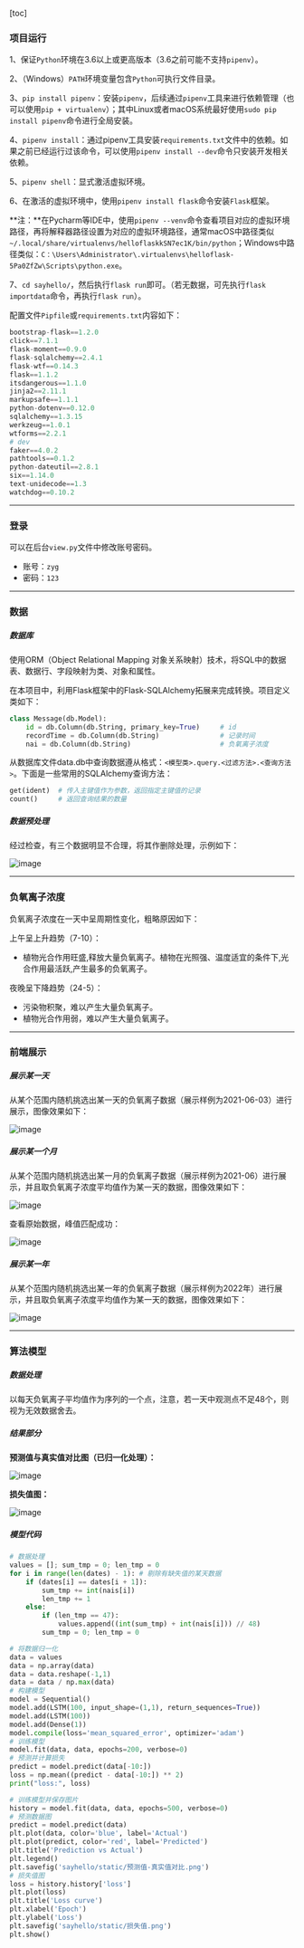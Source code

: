 [toc]

### 项目运行

1、保证`Python`环境在3.6以上或更高版本（3.6之前可能不支持`pipenv`）。

2、（Windows）`PATH`环境变量包含`Python`可执行文件目录。

3、`pip install pipenv`：安装`pipenv`，后续通过`pipenv`工具来进行依赖管理（也可以使用`pip + virtualenv`）；其中Linux或者macOS系统最好使用`sudo pip install pipenv`命令进行全局安装。

4、`pipenv install`：通过pipenv工具安装`requirements.txt`文件中的依赖。如果之前已经运行过该命令，可以使用`pipenv install --dev`命令只安装开发相关依赖。

5、`pipenv shell`：显式激活虚拟环境。

6、在激活的虚拟环境中，使用`pipenv install flask`命令安装`Flask`框架。

**注：**在Pycharm等IDE中，使用`pipenv --venv`命令查看项目对应的虚拟环境路径，再将解释器路径设置为对应的虚拟环境路径，通常macOS中路径类似`~/.local/share/virtualenvs/helloflaskkSN7ec1K/bin/python`；Windows中路径类似：`C：\Users\Administrator\.virtualenvs\helloflask-5Pa0ZfZw\Scripts\python.exe`。

7、`cd sayhello/`，然后执行`flask run`即可。（若无数据，可先执行`flask importdata`命令，再执行`flask run`）。

配置文件`Pipfile`或`requirements.txt`内容如下：

```php
bootstrap-flask==1.2.0
click==7.1.1
flask-moment==0.9.0
flask-sqlalchemy==2.4.1
flask-wtf==0.14.3
flask==1.1.2
itsdangerous==1.1.0
jinja2==2.11.1
markupsafe==1.1.1
python-dotenv==0.12.0
sqlalchemy==1.3.15
werkzeug==1.0.1
wtforms==2.2.1
# dev
faker==4.0.2
pathtools==0.1.2
python-dateutil==2.8.1
six==1.14.0
text-unidecode==1.3
watchdog==0.10.2
```

---

### 登录

可以在后台`view.py`文件中修改账号密码。

* 账号：`zyg`
* 密码：`123`

---

### 数据

##### 数据库

使用ORM（Object Relational Mapping 对象关系映射）技术，将SQL中的数据表、数据行、字段映射为类、对象和属性。

在本项目中，利用Flask框架中的Flask-SQLAlchemy拓展来完成转换。项目定义类如下：

```py
class Message(db.Model):
    id = db.Column(db.String, primary_key=True)     # id
    recordTime = db.Column(db.String)               # 记录时间
    nai = db.Column(db.String)                      # 负氧离子浓度
```

从数据库文件data.db中查询数据遵从格式：`<模型类>.query.<过滤方法>.<查询方法>`。下面是一些常用的SQLAlchemy查询方法：

```py
get(ident)	# 传入主键值作为参数，返回指定主键值的记录
count()		# 返回查询结果的数量
```

##### 数据预处理

经过检查，有三个数据明显不合理，将其作删除处理，示例如下：

![image](https://user-images.githubusercontent.com/88172940/235351505-3cf7c4a3-dd8f-45a0-818d-c0967169c0a1.png)

---

### 负氧离子浓度

负氧离子浓度在一天中呈周期性变化，粗略原因如下：

上午呈上升趋势（7-10）：

* 植物光合作用旺盛,释放大量负氧离子。植物在光照强、温度适宜的条件下,光合作用最活跃,产生最多的负氧离子。

夜晚呈下降趋势（24-5）：

* 污染物积聚，难以产生大量负氧离子。
* 植物光合作用弱，难以产生大量负氧离子。

---

### 前端展示

##### 展示某一天

从某个范围内随机挑选出某一天的负氧离子数据（展示样例为2021-06-03）进行展示，图像效果如下：

![image](https://user-images.githubusercontent.com/88172940/235342031-f4a937d0-6b51-45e1-9df8-daae0f230615.png)

##### 展示某一个月

从某个范围内随机挑选出某一月的负氧离子数据（展示样例为2021-06）进行展示，并且取负氧离子浓度平均值作为某一天的数据，图像效果如下：

![image](https://user-images.githubusercontent.com/88172940/235343913-493a7a58-61ad-4fa2-a14b-5231b5ee50a0.png)

查看原始数据，峰值匹配成功：

![image](https://user-images.githubusercontent.com/88172940/235343979-0d872d32-9337-4375-ae84-1164c5312006.png)

##### 展示某一年

从某个范围内随机挑选出某一年的负氧离子数据（展示样例为2022年）进行展示，并且取负氧离子浓度平均值作为某一天的数据，图像效果如下：

![image](https://user-images.githubusercontent.com/88172940/235351723-6ccab384-d66e-4b93-851b-90888ce019f4.png)

---

### 算法模型

##### 数据处理

以每天负氧离子平均值作为序列的一个点，注意，若一天中观测点不足48个，则视为无效数据舍去。

##### 结果部分

**预测值与真实值对比图（已归一化处理）：**

![image](https://user-images.githubusercontent.com/88172940/235405654-917a1e98-4f0f-406d-9f30-9a21129caabe.png)

**损失值图：**

![image](https://user-images.githubusercontent.com/88172940/235405618-309a2159-6cf2-4b92-82a0-cf537337934f.png)

##### 模型代码

```py
# 数据处理
values = []; sum_tmp = 0; len_tmp = 0
for i in range(len(dates) - 1): # 剔除有缺失值的某天数据
    if (dates[i] == dates[i + 1]):
        sum_tmp += int(nais[i])
        len_tmp += 1
    else:
        if (len_tmp == 47):
            values.append((int(sum_tmp) + int(nais[i])) // 48)
        sum_tmp = 0; len_tmp = 0

# 将数据归一化
data = values
data = np.array(data)
data = data.reshape(-1,1)
data = data / np.max(data)
# 构建模型
model = Sequential()
model.add(LSTM(100, input_shape=(1,1), return_sequences=True))
model.add(LSTM(100))
model.add(Dense(1))
model.compile(loss='mean_squared_error', optimizer='adam')
# 训练模型
model.fit(data, data, epochs=200, verbose=0)
# 预测并计算损失
predict = model.predict(data[-10:])
loss = np.mean((predict - data[-10:]) ** 2)
print("loss:", loss)

# 训练模型并保存图片
history = model.fit(data, data, epochs=500, verbose=0)
# 预测数据图
predict = model.predict(data)
plt.plot(data, color='blue', label='Actual')
plt.plot(predict, color='red', label='Predicted')
plt.title('Prediction vs Actual')
plt.legend()
plt.savefig('sayhello/static/预测值-真实值对比.png')
# 损失值图
loss = history.history['loss']
plt.plot(loss)
plt.title('Loss curve')
plt.xlabel('Epoch')
plt.ylabel('Loss')
plt.savefig('sayhello/static/损失值.png')
plt.show()
```


